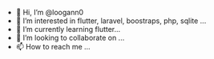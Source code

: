 - 👋 Hi, I’m @loogann0
- 👀 I’m interested in flutter, laravel, boostraps, php, sqlite ...
- 🌱 I’m currently learning flutter...
- 💞️ I’m looking to collaborate on ...
- 📫 How to reach me ...

<!---
loogann0/loogann0 is a ✨ special ✨ repository because its `README.md` (this file) appears on your GitHub profile.
You can click the Preview link to take a look at your changes.
--->
